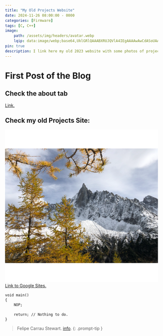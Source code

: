 ```yaml
---
title: "My Old Projects Website"
date: 2024-11-26 08:00:00 - 0000
categories: [Firmware]
tags: [C, C++]
image:
    path: /assets/img/headers/avatar.webp
    lqip: data:image/webp;base64,UklGRlQAAABXRUJQVlA4IEgAAAAwAwCdASoUAAwAPzmGuVOvKSWisAgB4CcJaQAAUqcyf8p4AP3Sdf++BU9dTgce48YBk3FazVP1oSWiXpyZt1q9TPl8mBK0AAA=
pin: true
description: I link here my old 2023 website with some photos of projects. I'll be using this blog now, probably linking some projects from the old website.
---
```


# First Post of the Blog
## Check the about tab
[Link.](https://fcarraustewart.github.io/about)
## Check my old Projects Site:
![mountains](/assets/img/favicons/web-app-manifest-512x512.png)
[Link to Google Sites.](https://sites.google.com/view/carraufelipe)

```
void main()
{
    NOP;
    
    return; // Nothing to do.
}
```

> Felipe Carrau Stewart. [info](https://fcarraustewart.github.io/about).
{: .prompt-tip }

